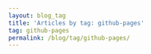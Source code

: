 ```yaml
---
layout: blog_tag
title: 'Articles by tag: github-pages'
tag: github-pages
permalink: /blog/tag/github-pages/
---
```

